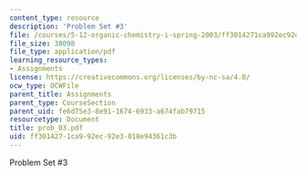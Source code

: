 ```yaml
---
content_type: resource
description: 'Problem Set #3'
file: /courses/5-12-organic-chemistry-i-spring-2003/ff3014271ca992ec92e3018e94361c3b_prob_03.pdf
file_size: 38098
file_type: application/pdf
learning_resource_types:
- Assignments
license: https://creativecommons.org/licenses/by-nc-sa/4.0/
ocw_type: OCWFile
parent_title: Assignments
parent_type: CourseSection
parent_uid: fe6d75e3-8e91-1674-6933-a674fab79715
resourcetype: Document
title: prob_03.pdf
uid: ff301427-1ca9-92ec-92e3-018e94361c3b
---
```

Problem Set #3